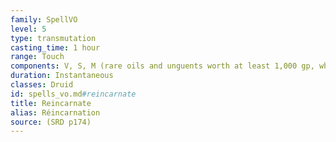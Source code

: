 ```yaml
---
family: SpellVO
level: 5
type: transmutation
casting_time: 1 hour
range: Touch
components: V, S, M (rare oils and unguents worth at least 1,000 gp, which the spell consumes)
duration: Instantaneous
classes: Druid
id: spells_vo.md#reincarnate
title: Reincarnate
alias: Réincarnation
source: (SRD p174)
---
```


